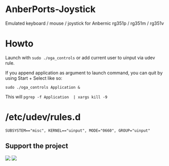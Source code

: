 # AnberPorts-Joystick
Emulated keyboard / mouse / joystick for Anbernic rg351p / rg351m / rg351v

# Howto
Launch with `sudo ./oga_controls` or add current user to uinput via udev rule.

If you append application as argument to launch command, you can quit by using Start + Select like so:

`sudo ./oga_controls Application &`

This will `pgrep -f Application  | xargs kill -9`

# /etc/udev/rules.d
```
SUBSYSTEM=="misc", KERNEL=="uinput", MODE="0660", GROUP="uinput"
```

## Support the project

[<img src="https://github.com/krishenriksen/AnberPorts/raw/master/patreon.png"/>](https://www.patreon.com/bePatron?u=54003740) [<img src="https://github.com/krishenriksen/AnberPorts/raw/master/sponsor.png"/>](https://github.com/sponsors/krishenriksen)
